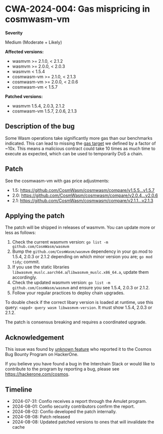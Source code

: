 # CWA-2024-004: Gas mispricing in cosmwasm-vm

**Severity**

Medium (Moderate + Likely)

**Affected versions:**

- wasmvm >= 2.1.0, < 2.1.2
- wasmvm >= 2.0.0, < 2.0.3
- wasmvm < 1.5.4
- cosmwasm-vm >= 2.1.0, < 2.1.3
- cosmwasm-vm >= 2.0.0, < 2.0.6
- cosmwasm-vm < 1.5.7

**Patched versions:**

- wasmvm 1.5.4, 2.0.3, 2.1.2
- cosmwasm-vm 1.5.7, 2.0.6, 2.1.3

## Description of the bug

Some Wasm operations take significantly more gas than our benchmarks indicated.
This can lead to missing the [gas target](https://github.com/CosmWasm/cosmwasm/blob/e50490c4199a234200a497219b27f071c3409f58/docs/GAS.md#cosmwasm-gas-pricing) we defined by a factor of ~10x.
This means a malicious contract could take 10 times as much time to execute as expected,
which can be used to temporarily DoS a chain.

## Patch

See the cosmwasm-vm with gas price adjustments:

- 1.5: https://github.com/CosmWasm/cosmwasm/compare/v1.5.5...v1.5.7
- 2.0: https://github.com/CosmWasm/cosmwasm/compare/v2.0.4...v2.0.6
- 2.1: https://github.com/CosmWasm/cosmwasm/compare/v2.1.1...v2.1.3

## Applying the patch

The patch will be shipped in releases of wasmvm. You can update more or less as follows:

1. Check the current wasmvm version: `go list -m github.com/CosmWasm/wasmvm`
2. Bump the `github.com/CosmWasm/wasmvm` dependency in your go.mod to 1.5.4, 2.0.3 or 2.1.2 depending on which minor version you are; `go mod tidy`; commit.
3. If you use the static libraries `libwasmvm_muslc.aarch64.a`/`libwasmvm_muslc.x86_64.a`, update them accordingly.
4. Check the updated wasmvm version: `go list -m github.com/CosmWasm/wasmvm` and ensure you see 1.5.4, 2.0.3 or 2.1.2.
5. Follow your regular practices to deploy chain upgrades.

To double check if the correct libary version is loaded at runtime, use this query:
`<appd> query wasm libwasmvm-version`. It must show 1.5.4, 2.0.3 or 2.1.2.

The patch is consensus breaking and requires a coordinated upgrade.

## Acknowledgement

This issue was found by [unknown feature](https://github.com/unknownfeature) who reported it to the Cosmos Bug Bounty Program on
HackerOne.

If you believe you have found a bug in the Interchain Stack or would like to contribute to the
program by reporting a bug, please see <https://hackerone.com/cosmos>.

## Timeline

- 2024-07-31: Confio receives a report through the Amulet program.
- 2024-08-01: Confio security contributors confirm the report.
- 2024-08-02: Confio developed the patch internally.
- 2024-08-08: Patch released
- 2024-08-08: Updated patched versions to ones that will invalidate the cache
